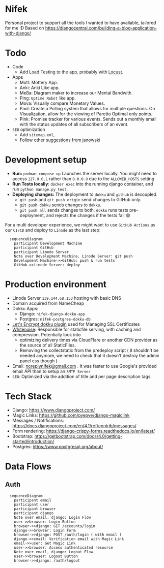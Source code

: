 # Nifek

Personal project to support all the tools I wanted to have available, tailored for me :D
Based on https://djangocentral.com/building-a-blog-application-with-django/

# Todo

- Code
  - Add Load Testing to the app, probably with [Locust](https://www.section.io/engineering-education/how-to-test-django-applications-with-locust/).
- Apps
  - Mott: Mottery App.
  - Anki: Anki Like app.
  - MeBa: Diagram maker to increase our Mental Bandwith.
  - Ping: `Uptime Robot` like app.
  - Mova: Visually compare Monetary Values.
  - Paol: Create a Polling system that allows for multiple questions. On Visualization, allow for the viewing of Paretto Optimal only points.
  - Pink: Promise tracker for various events. Sends out a monthly email with the status updates of all subscribers of an event.
- `SEO` optimization
  - Add `sitemap.xml`,
  - Follow other [suggestions from janowski](https://www.janowski.dev/articles/seo-for-django-5-methods-to-improve-seo/)

# Development setup

- **Run:** `podman-compose up` Launches the server locally. You might need to access `127.0.0.1` rather than `0.0.0.0` due to the `ALLOWED_HOSTS` setting.
- **Run Tests locally:** `docker exec` into the running django container, and run `python manage.py test`.
- **Deploying changes:** The deployment to `dokku` and `github` is decoupled.
  - `git push` and `git push origin` send changes to GitHub only.
  - `git push dokku` sends changes to `dokku`.
  - `git push all` sends changes to both. `dokku` runs tests pre-deployment, and rejects the changes if the tests fail 😄

For a multi developer experience, we might want to use `GitHub Actions` as our `CI/CD` and deploy to `Linode` as the last step:

```mermaid
  sequenceDiagram
    participant Development Machine
    participant GitHub
    participant Linode Server
    Note over Development Machine, Linode Server: git push
    Development Machine->>GitHub: push & run tests
    GitHub->>Linode Server: deploy
```

# Production environment

- Linode Server `139.144.68.153` hosting with basic DNS
- Domain acquired from NameCheap
- Dokku Apps:
  - Django: `nifek-django-dokku-app`
  - Postgres: `nifek-postgres-dokku-db`
- [Let's Encrypt dokku plugin](https://github.com/dokku/dokku-letsencrypt) used for Managing SSL Certificates
- [Whitenoise](https://whitenoise.evans.io/en/stable/django.html): Responsible for staticfile serving, with caching and compression. Potentially look into
  - optimizing delivery times via CloudFlare or another CDN provider as the source of all StaticFiles.
  - Removing the collectstatic from the predeploy script ( it shouldn't be needed anymore, we need to check that it doesn't destroy the admin panel css though )
- Email: noreplynifek@gmail.com . It was faster to use Google's provided email API than to setup an `SMTP Server`
- `SEO`: Optimized via the addition of title and per page description tags.

# Tech Stack

- Django: https://www.djangoproject.com/
- Magic Links: https://github.com/pyepye/django-magiclink
- Messages / Notifications: https://docs.djangoproject.com/en/4.1/ref/contrib/messages/
- Form rendering: https://django-crispy-forms.readthedocs.io/en/latest/
- Bootstrap: https://getbootstrap.com/docs/4.0/getting-started/introduction/
- Postgres: https://www.postgresql.org/about/

# Data Flows

## Auth

```mermaid
  sequenceDiagram
    participant email
    participant user
    participant browser
    participant django
    Note over email, django: Login Flow
    user->>browser: Login Button
    browser->>django: GET /accounts/login
    django->>browser: Login Form
    browser->>django: POST /auth/login ( with email )
    django->>email: Verification email with Magic Link
    email->>user: Get Magic Link
    user->>browser: Access authenticated resource
    Note over email, django: Logout Flow
    user->>browser: Logout Button
    browser->>django: /auth/logout
```
